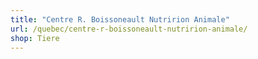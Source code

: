 ```yaml
---
title: "Centre R. Boissoneault Nutririon Animale"
url: /quebec/centre-r-boissoneault-nutririon-animale/
shop: Tiere
---
```

